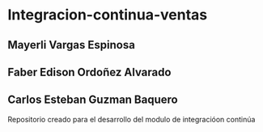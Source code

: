 # Integracion-continua-ventas

## Mayerli Vargas Espinosa
## Faber Edison Ordoñez Alvarado
## Carlos Esteban Guzman Baquero

Repositorio creado para el desarrollo del modulo de integracióon continúa
